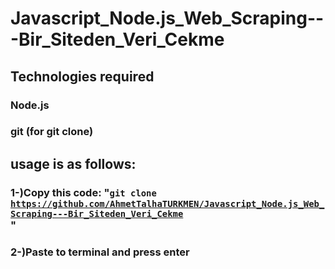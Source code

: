 # Javascript_Node.js_Web_Scraping---Bir_Siteden_Veri_Cekme


## Technologies required
### Node.js
### git (for git clone)
## usage is as follows:
### 1-)Copy this code: "<code>git clone https://github.com/AhmetTalhaTURKMEN/Javascript_Node.js_Web_Scraping---Bir_Siteden_Veri_Cekme </code>"

### 2-)Paste to terminal and press enter


